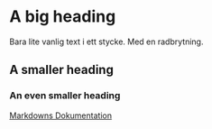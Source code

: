 # A big heading

Bara lite vanlig text i ett stycke.
Med en radbrytning.

## A smaller heading
### An even smaller heading

[Markdowns Dokumentation](http://daringfireball.net/projects/markdown/syntax)
